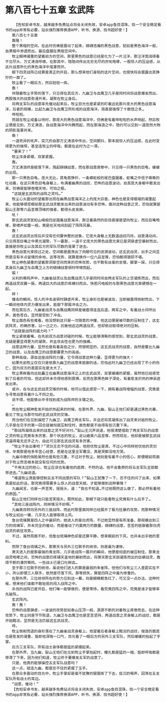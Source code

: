 # 第八百七十五章 玄武阵
        【告知安卓书友，越来越多免费站点将会关闭失效，安卓app鱼目混珠，找一个安全稳定看书的app非常有必要，站长强烈推荐换源APP，听书、换源、找书超好使！】
       第八百七十五章
       轰隆！
       整个黑暗的空间，在此时仿佛是震动了起来，磅礴浩瀚的黑色战意，犹如是黑色海洋一般，自黑暗中渗透而出，最后盘踞在黑暗空间中。
       牧尘眼神凝重的望着前方的空间，那里黑色的战意已经是化为了一片汪洋，那汪洋宽阔得看不见尽头，万丈涛浪呼啸，在那其中，隐隐间传出无穷无尽的厉吼咆哮，一股惊人的压迫感，从这片战意所化的黑色海洋中笼罩而开。
       眼下四灵战阵已经算是真正的开启，那么想来他们身陷的这片空间，也很快将会展露出其狰狞的一面了…
       牧尘看了一眼后方，然后轻轻一挥。
       轰！
       伴随着牧尘手势的落下，只见得在其后方，九幽卫与血鹰卫几乎是同时间将战意爆发而出，两股强大的战意弥漫开来，凝聚在牧尘身后。
       将两支军队的战意率先催动起来后，牧尘目光也是紧紧的盯着远处那片庞大的黑色战意海洋，后者的规模，比起九幽卫与血鹰卫所形成的战意海洋，简直是强悍了十数倍之多…
       哗啦啦。
       而就在牧尘戒备以待时，那庞大的黑色战意海洋中，仿佛是有着哗啦啦的水声响起，然后牧尘便是见到，万丈涛浪，自战意海洋中升腾而起，而在那海浪之中，隐约可以见到一道庞然大物的阴影笼罩开来。
       嘶！
       一道奇异的吼声，突兀的自那万丈涛浪中传出，空间颤抖，那本就惊人的压迫感，在此时变得更为的强悍，甚至连牧尘的呼吸，都是在此时为之一滞。
       “要来了！”
       牧尘浑身紧绷，双掌紧握。
       轰。
       万丈涛浪终是砸落下来，溅起磅礴战意，而在那战意席卷中，只见得一只黑色的巨龟，缓缓的出现。
       那一只黑色巨龟，庞大无比，其龟首狰狞，一条蟒蛇般的尾巴盘踞着，蛇嘴之中信子嘶嘶的吐动着，在这只黑色巨龟身躯上，布满着幽黑的战纹，恐怖的战意波动，自其庞大身躯中散发出来，仿佛是能够吞噬天地，可怕之极。
       “这就是玄武阵的战阵之灵吗…”
       牧尘心头震动的望着那出现在幽黑战意海洋之上的庞大巨兽，神色也是变得极端的凝重起来，他能够感受眼前那玄武战灵散发出来的战意波动有多恐怖，面对这种战意之灵，恐怕就算是裂山王那等六品至尊顶峰的强者，都得头皮发麻。
       吼！
       那玄武战灵犹如山峰般四足踏着战意海洋，那泛着森然的巨目直接是望向牧尘，而后巨嘴咆哮，那啸声如雷一般，竟是在天地间刮起了阵阵风暴。
       轰！
       这玄武战灵出现后并没有任何要休整的迹象，它庞大身躯上无数道战纹闪烁，战意涌动间，只见得其巨嘴之中黑光凝聚，下一霎那，一道千丈庞大的黑色战意光束已是洞穿虚空暴射而出，直接是将牧尘以及其后方的军队尽数的笼罩了进去。
       黑色战意光束掠过之处，空间都是震荡出了肉眼可见的涟漪波动，这玄武战灵，出手之间显然是没有半点留情的余地，这等攻势，就算是换作一位六品至尊，恐怕都得狼狈不堪。
       牧尘神色凝重的望着那洞穿空间而来的恐怖攻势，也不敢有丝毫的怠慢，脚掌一跺，只见得其身后九幽卫与血鹰卫上方的磅礴战意顿时呼啸而起。
       唳！
       尖利的嘶鸣声中，九幽雀战灵以及血鹰战灵几乎是同时间自两支军队的上空凝炼而出，而后两道战灵双翼一振，两道巨大的战意匹练横扫而出，快若闪电般的与那黑色战意光束硬憾在一起。
       砰！
       撞击的瞬间，惊人的冲击波顿时肆虐开来，牧尘身形也是被波及，当即被震得倒射而出，下一瞬间他体内灵力爆发出来，抵御下那股冲击之力。
       而在其后方，九幽雀战灵与血鹰战鹰同样是被震得连连后退，两军之中，有着战士闷哼出声，面色苍白，显然是受到了冲击。
       牧尘面色有些难看，他没想到这只是一次随意的冲撞，他这边便是被尽数的压制住了，这玄武阵灵，的确厉害，以一己之力，抗衡他这边两道战灵，但却依旧取得绝对的压制。
       “这就是战阵的威力吗？”
       牧尘紧抿着嘴，在先前双方战意对碰的时候，牧尘能够清晰的感觉到，那玄武战灵的战意，无疑是要显得更为的凝聚，并且攻击性也更为的强横。
       战意这种力量，显然也是有着高低之分，而很明显的，这玄武战灵的战意，自然是要比九幽卫的战意，以及血鹰卫的战意都要更为的高级。
       那种高级，源自这座战阵的力量，它令得战意这种力量，显得更为的强大！
       如果先前牧尘仅仅只是依靠九幽卫的战意来抵御的话，恐怕此时九幽卫已经出现了不小的伤亡，因为双方的差距实在是太大了。
       牧尘黑眸看向远处矗立在幽黑战意海洋之上的玄武战灵，双掌缓缓的紧握，虽然他已经感觉到了后者的可怕，但这却并未令得他感到畏惧，反而在那黑色眸子深处，有着愈发炽热的神采迸发出来。
       或许，在与这玄武战灵交锋的时候，他可以借此感受一下，拥有着战阵增幅的战意，究竟是与寻常战意有着什么不同之处。
       说不得，他能够从中寻找到成为战阵师的关键之处。
       …
       而在牧尘眼神愈发开始炽热起来的时候，在那外界，九幽，裂山王他们却是通过黑色光幕，看见了牧尘与那可怕的玄武战灵的交锋。
       而当他们在见到操控了九幽卫，血鹰卫两支军队，并且还将其凝炼出了战灵来对敌的牧尘，几乎是在交手的第一回合就被彻底压制住时，面色都是不由得有些沉重下来。
       “那战阵凝炼出来的战意之灵不好对付。”裂山王沉声说道，他很清楚借助了两支军队的战意之灵的牧尘究竟有多厉害，那个状态的牧尘，足以媲美六品至尊，然而现在，他却是被那玄武战灵逼得毫无还手之力，由此可见那玄武战灵有多厉害。
       “牧尘不会出事吧？”灵剑王忍不住的问道，他担忧牧尘是真，不过心中同样担忧他的灵剑侍，毕竟那是他多年苦心经营，若是在这里全军覆没，真是哭都没地方哭。
       九幽冷艳的俏脸虽然也是有些沉重，不过对于牧尘，她则是有着不小的信心，即便眼前局面对于牧尘而言根本就没有任何的优势。
       “不用太过的担心，牧尘应该也有着他的底牌，不然的话，他不会鲁莽的将五支军队全部都带进去。”九幽说道。
       “难道牧尘真能够控制五支不同战意的军队？”裂山王犹豫了一下，忍不住的问了出来，如果真是如此的话，那究竟得需要多么惊人的战意天赋，才能够做到这种事情？
       九幽闻言，也是一声苦笑，摇摇头，道：“我也不知道…不过他既然这么做了，那必然有着他的原因。”
       裂山王他们同样也只能苦笑摇头，既然如此，那眼下就只能看牧尘究竟有什么后手了…
       “其他三座战阵内，同样情况不妙啊。”
       九幽美目转向另外的三座战阵，而此时那里面同样已经展开了极为狂暴的攻势，而那种情况与牧尘如出一辙，几乎无人能够取得上风。
       詹台琉璃算是四人之中最好的，她进入的是白虎阵，不过她显然是有所准备，那规模达到三万的琉璃军，并未完全的催动，而是催动了约莫两万的数量，磅礴的战意，苦苦的抵御着那白虎战灵的疯狂攻势…
       不过，虽然局面不妙，但詹台琉璃神色却是还算平静，想来眼前的下风，也并未出乎她的意料。
       而除了詹台琉璃之外，那萧天与另外三位联手的统领，则是最为凄惨。
       萧天进入的是那最强的青龙阵，几乎是战阵一展开的瞬间，他便是彻底的被压制住，那青龙战灵咆哮之间，恐怖的战意匹练铺天盖地的暴射而出，将萧天那玄天部凝炼而出的巨蟒战灵，轰得不断的凄厉嘶鸣，一些战士已是口吐鲜血…
       至于那三位联手的统领，虽说他们进入的算是最弱的朱雀阵，但他们与牧尘三人差距实在不小，所以即便三人联手，依然是尽落下风，那等损失，算是四阵之中最为惨重的。
       在那外界，三位统领所在的势力见到这一幕，则是眼睛都急红了，可又没一点办法，这种时候，想来他们谁都不敢轻易的闯入战阵之中。
       杀伐的战阵已是开启，他们唯一能够做的，便是等待，看究竟四阵之中，究竟是谁才能够率先破阵…
       玄武阵内。
       轰！轰！
       恐怖的战意肆虐，一波波的攻势犹如泰山压顶一般，源源不断的对着牧尘席卷而去，在这种攻势下，牧尘则是节节败退，九幽卫与血鹰卫也是苦苦坚持，两道战意之灵身躯上的战纹，都是开始黯淡，显然是无法匹敌这玄武战灵。
       呼。
       牧尘倒射而退的身形落在了九幽雀战灵身躯上，他望着后者身躯上黯淡的战纹，俊逸的面庞也是愈发的凝重，旋即他深吸一口气，目光看了一眼后方的另外三支军队，然后缓缓的抬起了手掌。
       后方三支军队，所有战士身体都是猛的紧绷起来。
       在那外界，当九幽，裂山王他们在见到牧尘手掌抬起时，瞳孔都是猛的一缩，旋即呼吸都是停滞了下来，因为他们知道，牧尘终于要爆发五军的战意了。
       只是，他真的能够操控五支军队战意吗？
       这一点，就连九幽，都是忍不住的紧握了玉手。
       在那众多震动的目光中，牧尘手掌却是毫不犹豫的狠狠挥了下去，低沉的喝声，回荡在五支军队所有战士的耳边。
       “战意，催动！”
       【告知安卓书友，越来越多免费站点将会关闭失效，安卓app鱼目混珠，找一个安全稳定看书的app非常有必要，站长强烈推荐换源APP，听书、换源、找书超好使！】